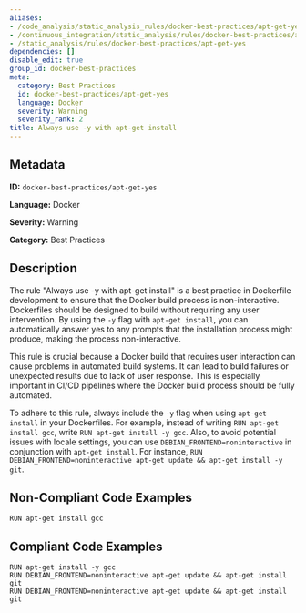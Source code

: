 ```yaml
---
aliases:
- /code_analysis/static_analysis_rules/docker-best-practices/apt-get-yes
- /continuous_integration/static_analysis/rules/docker-best-practices/apt-get-yes
- /static_analysis/rules/docker-best-practices/apt-get-yes
dependencies: []
disable_edit: true
group_id: docker-best-practices
meta:
  category: Best Practices
  id: docker-best-practices/apt-get-yes
  language: Docker
  severity: Warning
  severity_rank: 2
title: Always use -y with apt-get install
---
```

<!--  SOURCED FROM https://github.com/DataDog/datadog-static-analyzer-rule-docs -->


## Metadata
**ID:** `docker-best-practices/apt-get-yes`

**Language:** Docker

**Severity:** Warning

**Category:** Best Practices

## Description
The rule "Always use -y with apt-get install" is a best practice in Dockerfile development to ensure that the Docker build process is non-interactive. Dockerfiles should be designed to build without requiring any user intervention. By using the `-y` flag with `apt-get install`, you can automatically answer yes to any prompts that the installation process might produce, making the process non-interactive.

This rule is crucial because a Docker build that requires user interaction can cause problems in automated build systems. It can lead to build failures or unexpected results due to lack of user response. This is especially important in CI/CD pipelines where the Docker build process should be fully automated.

To adhere to this rule, always include the `-y` flag when using `apt-get install` in your Dockerfiles. For example, instead of writing `RUN apt-get install gcc`, write `RUN apt-get install -y gcc`. Also, to avoid potential issues with locale settings, you can use `DEBIAN_FRONTEND=noninteractive` in conjunction with `apt-get install`. For instance, `RUN DEBIAN_FRONTEND=noninteractive apt-get update && apt-get install -y git`.

## Non-Compliant Code Examples
```docker
RUN apt-get install gcc
```

## Compliant Code Examples
```docker
RUN apt-get install -y gcc
RUN DEBIAN_FRONTEND=noninteractive apt-get update && apt-get install git
RUN DEBIAN_FRONTEND=noninteractive apt-get update && apt-get install git
```
